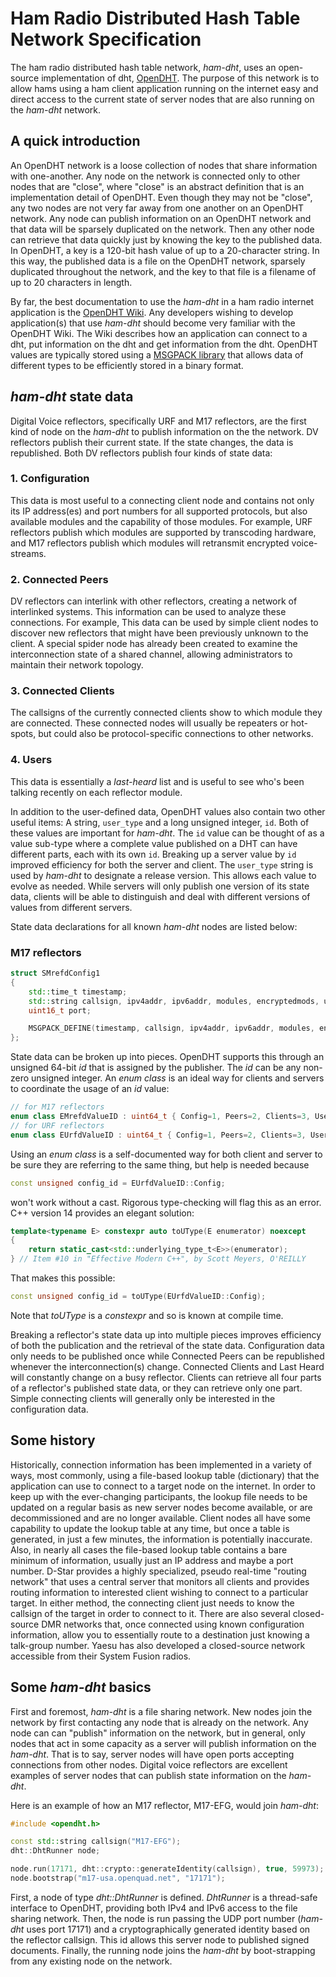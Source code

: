 # Ham Radio Distributed Hash Table Network Specification

The ham radio distributed hash table network, *ham-dht*, uses an open-source implementation of dht, [OpenDHT](https://github.com/savoirfairelinux/opendht). The purpose of this network is to allow hams using a ham client application running on the internet easy and direct access to the current state of server nodes that are also running on the *ham-dht* network.

## A quick introduction

An OpenDHT network is a loose collection of nodes that share information with one-another. Any node on the network is connected only to other nodes that are "close", where "close" is an abstract definition that is an implementation detail of OpenDHT. Even though they may not be "close", any two nodes are not very far away from one another on an OpenDHT network. Any node can publish information on an OpenDHT network and that data will be sparsely duplicated on the network. Then any other node can retrieve that data quickly just by knowing the key to the published data. In OpenDHT, a key is a 120-bit hash value of up to a 20-character string. In this way, the published data is a file on the OpenDHT network, sparsely duplicated throughout the network, and the key to that file is a filename of up to 20 characters in length.

By far, the best documentation to use the *ham-dht* in a ham radio internet application is the [OpenDHT Wiki](https://github.com/savoirfairelinux/opendht/wiki). Any developers wishing to develop application(s) that use *ham-dht* should become very familiar with the OpenDHT Wiki. The Wiki describes how an application can connect to a dht, put information on the dht and get information from the dht. OpenDHT values are typically stored using a [MSGPACK library](https://msgpack.org/) that allows data of different types to be efficiently stored in a binary format.

## *ham-dht* state data

Digital Voice reflectors, specifically URF and M17 reflectors, are the first kind of node on the *ham-dht* to publish information on the the network. DV reflectors publish their current state. If the state changes, the data is republished.  Both DV reflectors publish four kinds of state data:

### 1. Configuration
This data is most useful to a connecting client node and contains not only its IP address(es) and port numbers for all supported protocols, but also available modules and the capability of those modules. For example, URF reflectors publish which modules are supported by transcoding hardware, and M17 reflectors publish which modules will retransmit encrypted voice-streams.
### 2. Connected Peers
DV reflectors can interlink with other reflectors, creating a network of interlinked systems. This information can be used to analyze these connections. For example, This data can be used by simple client nodes to discover new reflectors that might have been previously unknown to the client. A special spider node has already been created to examine the interconnection state of a shared channel, allowing administrators to maintain their network topology.
### 3. Connected Clients
The callsigns of the currently connected clients show to which module they are connected. These connected nodes will usually be repeaters or hot-spots, but could also be protocol-specific connections to other networks.
### 4. Users
 This data is essentially a *last-heard* list and is useful to see who's been talking recently on each reflector module.

In addition to the user-defined data, OpenDHT values also contain two other useful items: A string, `user_type` and a long unsigned integer, `id`. Both of these values are important for *ham-dht*. The `id` value can be thought of as a value sub-type where a complete value published on a DHT can have different parts, each with its own `id`. Breaking up a server value by `id` improved efficiency for both the server and client. The `user_type` string is used by *ham-dht* to designate a release version. This allows each value to evolve as needed. While servers will only publish one version of its state data, clients will be able to distinguish and deal with different versions of values from different servers.

State data declarations for all known *ham-dht* nodes are listed below:

### M17 reflectors

```c++
struct SMrefdConfig1
{
	std::time_t timestamp;
	std::string callsign, ipv4addr, ipv6addr, modules, encryptedmods, url, email, sponsor, country, version;
	uint16_t port;

	MSGPACK_DEFINE(timestamp, callsign, ipv4addr, ipv6addr, modules, encryptedmods, url, email, sponsor, country, version, port)
};
```

State data can be broken up into pieces. OpenDHT supports this through an unsigned 64-bit *id* that is assigned by the publisher. The *id* can be any non-zero unsigned integer. An *enum class* is an ideal way for clients and servers to coordinate the usage of an *id* value:

```c++
// for M17 reflectors
enum class EMrefdValueID : uint64_t { Config=1, Peers=2, Clients=3, Users=4 };
// for URF reflectors
enum class EUrfdValueID : uint64_t { Config=1, Peers=2, Clients=3, Users=4 };
```

Using an *enum class* is a self-documented way for both client and server to be sure they are referring to the same thing, but help is needed because

```c++
const unsigned config_id = EUrfdValueID::Config;
```

won't work without a cast. Rigorous type-checking will flag this as an error. C++ version 14 provides an elegant solution:

```c++
template<typename E> constexpr auto toUType(E enumerator) noexcept
{
	return static_cast<std::underlying_type_t<E>>(enumerator);
} // Item #10 in "Effective Modern C++", by Scott Meyers, O'REILLY
```

That makes this possible:

```c++
const unsigned config_id = toUType(EUrfdValueID::Config);
```

Note that *toUType* is a *constexpr* and so is known at compile time.

Breaking a reflector's state data up into multiple pieces improves efficiency of both the publication and the retrieval of the state data. Configuration data only needs to be published once while Connected Peers can be republished whenever the interconnection(s) change. Connected Clients and Last Heard will constantly change on a busy reflector. Clients can retrieve all four parts of a reflector's published state data, or they can retrieve only one part. Simple connecting clients will generally only be interested in the configuration data.

## Some history

Historically, connection information has been implemented in a variety of ways, most commonly, using a file-based lookup table (dictionary) that the application can use to connect to a target node on the internet. In order to keep up with the ever-changing participants, the lookup file needs to be updated on a regular basis as new server nodes become available, or are decommissioned and are no longer available. Client nodes all have some capability to update the lookup table at any time, but once a table is generated, in just a few minutes, the information is potentially inaccurate. Also, in nearly all cases the file-based lookup table contains a bare minimum of information, usually just an IP address and maybe a port number. D-Star provides a highly specialized, pseudo real-time "routing network" that uses a central server that monitors all clients and provides routing information to interested client wishing to connect to a particular target. In either method, the connecting client just needs to know the callsign of the target in order to connect to it. There are also several closed-source DMR networks that, once connected using known configuration information, allow you to essentially route to a destination just knowing a talk-group number. Yaesu has also developed a closed-source network accessible from their System Fusion radios.

## Some *ham-dht* basics

First and foremost, *ham-dht* is a file sharing network. New nodes join the network by first contacting any node that is already on the network. Any node can can "publish" information on the network, but in general, only nodes that act in some capacity as a server will publish information on the *ham-dht*. That is to say, server nodes will have open ports accepting connections from other nodes. Digital voice reflectors are excellent examples of server nodes that can publish state information on the *ham-dht*.

Here is an example of how an M17 reflector, M17-EFG, would join *ham-dht*:

```c++
#include <opendht.h>

const std::string callsign("M17-EFG");
dht::DhtRunner node;

node.run(17171, dht::crypto::generateIdentity(callsign), true, 59973);
node.bootstrap("m17-usa.openquad.net", "17171");
```

First, a node of type *dht::DhtRunner* is defined. *DhtRunner* is a thread-safe interface to OpenDHT, providing both IPv4 and IPv6 access to the file sharing network. Then, the node is run passing the UDP port number (*ham-dht* uses port 17171) and a cryptographically generated identity based on the reflector callsign. This id allows this server node to published signed documents. Finally, the running node joins the *ham-dht* by boot-strapping from any existing node on the network.
